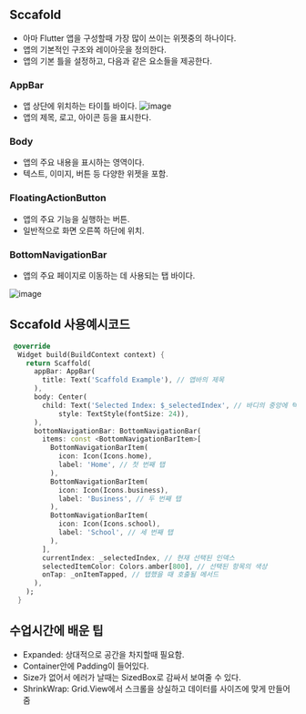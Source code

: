 ## Sccafold
- 아마 Flutter 앱을 구성할때 가장 많이 쓰이는 위젯중의 하나이다.
- 앱의 기본적인 구조와 레이아웃을 정의한다.
- 앱의 기본 틀을 설정하고, 다음과 같은 요소들을 제공한다.

### AppBar
- 앱 상단에 위치하는 타이틀 바이다.
![image](https://github.com/david-s-kim/TIL/assets/129301549/10993fdc-a035-4a1e-9007-04795ba892ae)
- 앱의 제목, 로고, 아이콘 등을 표시한다.

### Body
- 앱의 주요 내용을 표시하는 영역이다.
- 텍스트, 이미지, 버튼 등 다양한 위젯을 포함.

### FloatingActionButton
- 앱의 주요 기능을 실행하는 버튼.
- 일반적으로 화면 오른쪽 하단에 위치.

### BottomNavigationBar
- 앱의 주요 페이지로 이동하는 데 사용되는 탭 바이다.

![image](https://github.com/david-s-kim/TIL/assets/129301549/851def9b-432c-40f3-9472-8f409fa77a4f)

## Sccafold 사용예시코드
```dart
 @override
  Widget build(BuildContext context) {
    return Scaffold(
      appBar: AppBar(
        title: Text('Scaffold Example'), // 앱바의 제목
      ),
      body: Center(
        child: Text('Selected Index: $_selectedIndex', // 바디의 중앙에 텍스트 표시
            style: TextStyle(fontSize: 24)),
      ),
      bottomNavigationBar: BottomNavigationBar(
        items: const <BottomNavigationBarItem>[
          BottomNavigationBarItem(
            icon: Icon(Icons.home),
            label: 'Home', // 첫 번째 탭
          ),
          BottomNavigationBarItem(
            icon: Icon(Icons.business),
            label: 'Business', // 두 번째 탭
          ),
          BottomNavigationBarItem(
            icon: Icon(Icons.school),
            label: 'School', // 세 번째 탭
          ),
        ],
        currentIndex: _selectedIndex, // 현재 선택된 인덱스
        selectedItemColor: Colors.amber[800], // 선택된 항목의 색상
        onTap: _onItemTapped, // 탭했을 때 호출될 메서드
      ),
    );
  }
```

## 수업시간에 배운 팁
- Expanded: 상대적으로 공간을 차지할때 필요함.
- Container안에 Padding이 들어있다.
- Size가 없어서 에러가 날때는 SizedBox로 감싸서 보여줄 수 있다.
- ShrinkWrap: Grid.View에서 스크롤을 상실하고 데이터를 사이즈에 맞게 만들어줌

